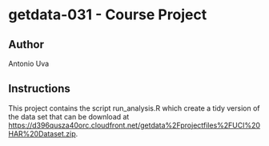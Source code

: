 # getdata-031 - Course Project

## Author

Antonio Uva

## Instructions

This project contains the script run_analysis.R which create a tidy version of the data set that can be download at https://d396qusza40orc.cloudfront.net/getdata%2Fprojectfiles%2FUCI%20HAR%20Dataset.zip.

